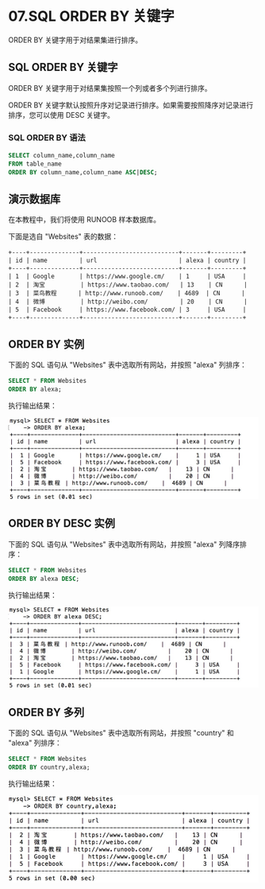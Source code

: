 # 07.SQL ORDER BY 关键字

ORDER BY 关键字用于对结果集进行排序。

## SQL ORDER BY 关键字

ORDER BY 关键字用于对结果集按照一个列或者多个列进行排序。

ORDER BY 关键字默认按照升序对记录进行排序。如果需要按照降序对记录进行排序，您可以使用 DESC 关键字。

### SQL ORDER BY 语法

```sql
SELECT column_name,column_name
FROM table_name
ORDER BY column_name,column_name ASC|DESC;
```

## 演示数据库

在本教程中，我们将使用 RUNOOB 样本数据库。

下面是选自 "Websites" 表的数据：

```
+----+--------------+---------------------------+-------+---------+
| id | name         | url                       | alexa | country |
+----+--------------+---------------------------+-------+---------+
| 1  | Google       | https://www.google.cm/    | 1     | USA     |
| 2  | 淘宝          | https://www.taobao.com/   | 13    | CN      |
| 3  | 菜鸟教程      | http://www.runoob.com/    | 4689  | CN      |
| 4  | 微博          | http://weibo.com/         | 20    | CN      |
| 5  | Facebook     | https://www.facebook.com/ | 3     | USA     |
+----+--------------+---------------------------+-------+---------+
```

## ORDER BY 实例

下面的 SQL 语句从 "Websites" 表中选取所有网站，并按照 "alexa" 列排序：

```sql
SELECT * FROM Websites
ORDER BY alexa;
```

执行输出结果：

<img src="\SQL\img\07_1.jpg">

## ORDER BY DESC 实例

下面的 SQL 语句从 "Websites" 表中选取所有网站，并按照 "alexa" 列降序排序：

```sql
SELECT * FROM Websites
ORDER BY alexa DESC;
```

执行输出结果：

<img src="\SQL\img\07_2.jpg">

## ORDER BY 多列

下面的 SQL 语句从 "Websites" 表中选取所有网站，并按照 "country" 和 "alexa" 列排序：

```sql
SELECT * FROM Websites
ORDER BY country,alexa;
```

执行输出结果：

<img src="\SQL\img\07_3.jpg">